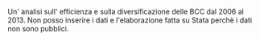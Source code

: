 Un' analisi sull' efficienza e sulla diversificazione delle BCC dal 2006 al 2013.
Non posso inserire i dati e l'elaborazione fatta su Stata perchè i dati non sono pubblici.
